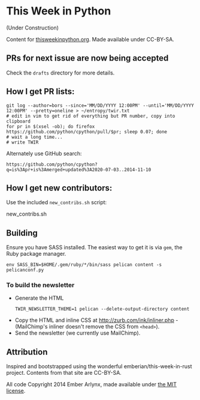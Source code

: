 This Week in Python
===================

(Under Construction)

Content for [thisweekinpython.org](https://thisweekinpython.org). Made available under CC-BY-SA.



## PRs for next issue are now being accepted

Check the `drafts` directory for more details.

## How I get PR lists:

```
git log --author=bors --since='MM/DD/YYYY 12:00PM' --until='MM/DD/YYYY 12:00PM' --pretty=oneline > ~/entropy/twir.txt
# edit in vim to get rid of everything but PR number, copy into clipboard
for pr in $(xsel -ob); do firefox https://github.com/python/cpython/pull/$pr; sleep 0.07; done
# wait a long time...
# write TWIR
```

Alternately use GitHub search:

```
https://github.com/python/cpython?q=is%3Apr+is%3Amerged+updated%3A2020-07-03..2014-11-10
```

## How I get new contributors:

Use the included `new_contribs.sh` script:

  new_contribs.sh <date>

## Building

Ensure you have SASS installed. The easiest way to get it is via `gem`, the
Ruby package manager.

```
env SASS_BIN=$HOME/.gem/ruby/*/bin/sass pelican content -s pelicanconf.py
```

### To build the newsletter

* Generate the HTML
  ```
  TWIR_NEWSLETTER_THEME=1 pelican --delete-output-directory content
  ```
* Copy the HTML and inline CSS at http://zurb.com/ink/inliner.php - (MailChimp's inliner doesn't remove the CSS from `<head>`).
* Send the newsletter (we currently use MailChimp).

## Attribution

Inspired and bootstrapped using the wonderful emberian/this-week-in-rust project. Contents from that site are CC-BY-SA.

All code Copyright 2014 Ember Arlynx, made available under [the MIT
license](http://mit-license.org/).
